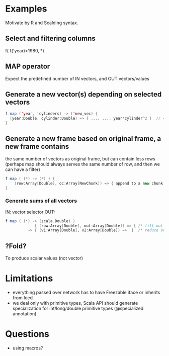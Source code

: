 # Examples

Motivate by R and Scalding syntax.

## Select and filtering columns
f( f('year)<1980, *) 

## MAP operator
Expect the predefined number of IN vectors, and OUT vectors/values

## Generate a new vector(s) depending on selected vectors
       
```scala
f map ('year, 'cylinders) -> ('new_vec) {
  (year:Double, cylinder:Double) => { ...; ...; year*cylinder^2 }  // <- MAP implementation
}
``` 

## Generate a new frame based on original frame, a new frame contains 
the same number of vectors as original frame, but can contain less rows
(perhaps map should always serves the same number of row, and then we can have a filter)
```scala
f map ( (*) -> (*) ) {
	(row:Array[Double], oc:Array[NewChunk]) => { append to a new chunk }   
}
```
 
### Generate sums of all vectors
IN: vector selector
OUT: 
```scala
f map ( (*) -> (scala.Double) )
             { (row:Array[Double], out:Array[Double]) => { /* fill out array */ } } 
          ~> { (v1:Array[Double], v2:Array[Double]) =>  {  /* reduce out arrays */ }
```


## ?Fold?
To produce scalar values (not vector)


# Limitations
  - everything passed over network has to have Freezable iface or inherits from Iced
  - we deal only with primitive types, Scala API should generate specialization for int/long/double 
  primitive types (@specialized annotation)
  
# Questions
  - using macros?
  
  